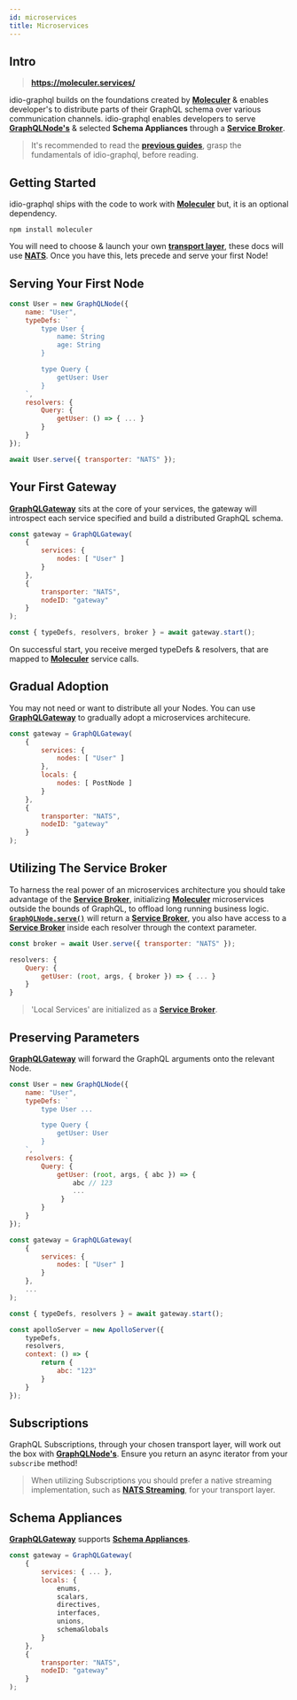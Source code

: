 ```yaml
---
id: microservices
title: Microservices
---
```


## Intro

> **https://moleculer.services/**

idio-graphql builds on the foundations created by [**Moleculer**](https://moleculer.services/) & enables developer's to distribute parts of their GraphQL schema over various communication channels. idio-graphql enables developers to serve [**GraphQLNode's**](graphql-node) & selected **Schema Appliances** through a **[Service Broker](https://moleculer.services/docs/0.13/api/service-broker.html)**.

> It's recommended to read the [**previous guides**](getting-started), grasp the fundamentals of idio-graphql, before reading.


## Getting Started

idio-graphql ships with the code to work with [**Moleculer**](https://moleculer.services/) but, it is an optional dependency.

`npm install moleculer`

You will need to choose & launch your own [**transport layer**](https://moleculer.services/docs/0.13/networking.html), these docs will use [**NATS**](https://nats.io/). Once you have this, lets precede and serve your first Node!


## Serving Your First Node

```javascript
const User = new GraphQLNode({
    name: "User",
    typeDefs: `
        type User {
            name: String
            age: String
        }

        type Query {
            getUser: User
        }
    `,
    resolvers: { 
        Query: {
            getUser: () => { ... }
        }
    }
});

await User.serve({ transporter: "NATS" });
```

## Your First Gateway
[**GraphQLGateway**](graphql-gateway) sits at the core of your services, the gateway will introspect each service specified and build a distributed GraphQL schema.


```javascript
const gateway = GraphQLGateway(
    {
        services: { 
            nodes: [ "User" ]
        }
    },
    {
        transporter: "NATS",
        nodeID: "gateway"
    }
);

const { typeDefs, resolvers, broker } = await gateway.start();
```
On successful start, you receive merged typeDefs & resolvers, that are mapped to [**Moleculer**](https://moleculer.services/) service calls.


## Gradual Adoption

You may not need or want to distribute all your Nodes. You can use [**GraphQLGateway**](graphql-gateway) to gradually adopt a microservices architecure.

```javascript
const gateway = GraphQLGateway(
    {
        services: { 
            nodes: [ "User" ]
        },
        locals: {
            nodes: [ PostNode ]
        }
    },
    {
        transporter: "NATS",
        nodeID: "gateway"
    }
);
```

## Utilizing The Service Broker
To harness the real power of an microservices architecture you should take advantage of the **[Service Broker](https://moleculer.services/docs/0.13/api/service-broker.html)**, initializing [**Moleculer**](https://moleculer.services/) microservices outside the bounds of GraphQL, to offload long running business logic. [**`GraphQLNode.serve()`**](graphql-node#serve) will return a **[Service Broker](https://moleculer.services/docs/0.13/api/service-broker.html)**, you also have access to a **[Service Broker](https://moleculer.services/docs/0.13/api/service-broker.html)** inside each resolver through the context parameter.


```javascript
const broker = await User.serve({ transporter: "NATS" });
```

```javascript
resolvers: { 
    Query: {
        getUser: (root, args, { broker }) => { ... }
    }
}
```

> 'Local Services' are initialized as a **[Service Broker](https://moleculer.services/docs/0.13/api/service-broker.html)**.

## Preserving Parameters
[**GraphQLGateway**](graphql-gateway) will forward the GraphQL arguments onto the relevant Node. 

```javascript
const User = new GraphQLNode({
    name: "User",
    typeDefs: `
        type User ...

        type Query {
            getUser: User
        }
    `,
    resolvers: { 
        Query: {
            getUser: (root, args, { abc }) => { 
                abc // 123
                ...
             }
        }
    }
});
```


```javascript
const gateway = GraphQLGateway(
    {
        services: { 
            nodes: [ "User" ]
        }
    },
    ...
);

const { typeDefs, resolvers } = await gateway.start();

const apolloServer = new ApolloServer({
    typeDefs, 
    resolvers,
    context: () => {
        return {
            abc: "123"
        }
    }
});
```

## Subscriptions
GraphQL Subscriptions, through your chosen transport layer, will work out the box with [**GraphQLNode's**](graphql-node). Ensure you return an async iterator from your `subscribe` method! 

> When utilizing Subscriptions you should prefer a native streaming implementation, such as [**NATS Streaming**](https://moleculer.services/docs/0.13/networking.html#NATS-Streaming-STAN-Transporter), for your transport layer.


## Schema Appliances 
[**GraphQLGateway**](graphql-gateway) supports [**Schema Appliances**](schema-appliances). 

```javascript
const gateway = GraphQLGateway(
    {
        services: { ... },
        locals: {
            enums, 
            scalars, 
            directives, 
            interfaces,
            unions,
            schemaGlobals
        }
    },
    {
        transporter: "NATS",
        nodeID: "gateway"
    }
);
```